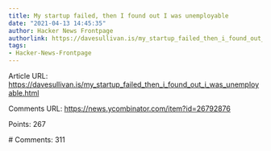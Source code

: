 ```yaml
---
title: My startup failed, then I found out I was unemployable
date: "2021-04-13 14:45:35"
author: Hacker News Frontpage
authorlink: https://davesullivan.is/my_startup_failed_then_i_found_out_i_was_unemployable.html
tags:
- Hacker-News-Frontpage
---
```


<p>Article URL: <a href="https://davesullivan.is/my_startup_failed_then_i_found_out_i_was_unemployable.html">https://davesullivan.is/my_startup_failed_then_i_found_out_i_was_unemployable.html</a></p>
<p>Comments URL: <a href="https://news.ycombinator.com/item?id=26792876">https://news.ycombinator.com/item?id=26792876</a></p>
<p>Points: 267</p>
<p># Comments: 311</p>
